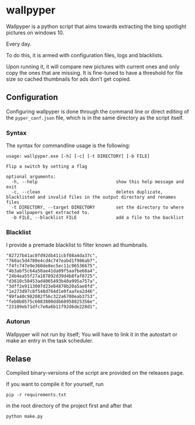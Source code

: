 # wallpyper

Wallpyper is a python script that aims towards extracting the bing spotlight pictures on windows 10.

Every day.

To do this, it is armed with configuration files, logs and blacklists.

Upon running it, it will compare new pictures with current ones and only copy the ones that are missing.
It is fine-tuned to have a threshold for file size so cached thumbnails for ads don't get copied. 

## Configuration
Configuring wallpyper is done through the command line or direct editing of the `pyper_conf.json` file, 
which is in the same directory as the script itself.

### Syntax

The syntax for commandline usage is the following:
```
usage: wallpyper.exe [-h] [-c] [-t DIRECTORY] [-b FILE]

Flip a switch by setting a flag

optional arguments:
  -h, --help                              show this help message and exit
  -c, --clean                             deletes duplicate, blacklisted and invalid files in the output directory and renames files
  -t DIRECTORY, --target DIRECTORY        set the directory to where the wallpapers get extracted to.
  -b FILE, --blacklist FILE               add a file to the backlist
```
### Blacklist

I provide a premade blacklist to filter known ad thumbnails.
```
"82727b41ac0fd92db411cbf08a4da37c",
"760ac5d4780e4cd4c747eabd1f986ab7",
"f4fc747e9e360de8ec5ec11c96536675",
"4b3abf5c64a50ae41da09f5aafbe68a4",
"24b4ea55f27a187892d39d4b8faf8725",
"d3610c50453ad4065493b40a995a757a",
"3dff2e9113007d23e84870b20a5ae8fd",
"1e273d97c8f548d764d1e0faafea2d46",
"99fa40c982082f56c322a6700eab3753",
"feb0b0575c6083800ddb68958825356e",
"23109eb71dfc7e0a6b11f92d6de228d1",
```
### Autorun

Wallpyper will not run by itself; You will have to link it in the autostart or make an entry in the task scheduler.

## Relase
Compiled binary-versions of the script are provided on the releases page.

If you want to compile it for yourself, run 
```
pip -r requirements.txt
``` 
in the root directory of the project first and after that 
```
python make.py
```

